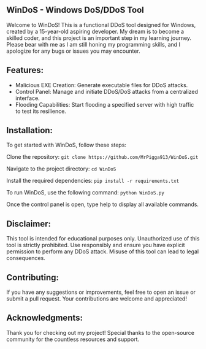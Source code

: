 ## WinDoS - Windows DoS/DDoS Tool

Welcome to WinDoS!
This is a functional DDoS tool designed for Windows, created by a 15-year-old aspiring developer. My dream is to become a skilled coder, and this project is an important step in my learning journey. Please bear with me as I am still honing my programming skills, and I apologize for any bugs or issues you may encounter.

## Features:

- Malicious EXE Creation: Generate executable files for DDoS attacks.
- Control Panel: Manage and initiate DDoS/DoS attacks from a centralized interface.
- Flooding Capabilities: Start flooding a specified server with high traffic to test its resilience.

## Installation:
To get started with WinDoS, follow these steps:

Clone the repository:
```git clone https://github.com/MrPigga913/WinDoS.git```

Navigate to the project directory:
```cd WinDoS```

Install the required dependencies:
```pip install -r requirements.txt```

To run WinDoS, use the following command:
```python WinDoS.py```

Once the control panel is open, type help to display all available commands.

## Disclaimer:
This tool is intended for educational purposes only. Unauthorized use of this tool is strictly prohibited. Use responsibly and ensure you have explicit permission to perform any DDoS attack. Misuse of this tool can lead to legal consequences.

## Contributing:
If you have any suggestions or improvements, feel free to open an issue or submit a pull request. Your contributions are welcome and appreciated!

## Acknowledgments:
Thank you for checking out my project! Special thanks to the open-source community for the countless resources and support.

